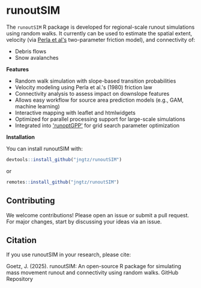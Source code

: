 # runoutSIM
The `runoutSIM` R package is developed for regional-scale runout simulations using random walks. It currently can be used to estimate the spatial extent, velocity (via [Perla et al's](https://www.cambridge.org/core/journals/journal-of-glaciology/article/twoparameter-model-of-snowavalanche-motion/B87923FFC6ADAF61B0079EEBCBD96F19) two-parameter friction model), and connectivity of:
* Debris flows
* Snow avalanches

**Features**
* Random walk simulation with slope-based transition probabilities
* Velocity modeling using Perla et al.'s (1980) friction law
* Connectivity analysis to assess impact on downslope features
* Allows easy workflow for source area prediction models (e.g., GAM, machine learning)
* Interactive mapping with leaflet and htmlwidgets
* Optimized for parallel processing support for large-scale simulations
* Integrated into ['runoptGPP'](https://github.com/jngtz/runoptGPP) for grid search parameter optimization

**Installation**

You can install runoutSIM with:

```r
devtools::install_github("jngtz/runoutSIM")
```
or 

```r
remotes::install_github("jngtz/runoutSIM")
```

## Contributing
We welcome contributions! Please open an issue or submit a pull request. For major changes, start by discussing your ideas via an issue.

## Citation
If you use runoutSIM in your research, please cite: 

Goetz, J. (2025). runoutSIM: An open-source R package for simulating mass movement runout and connectivity using random walks. GitHub Repository

